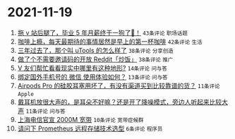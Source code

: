 # 2021-11-19

1. [拖 v 站后腿了，毕业 5 年月薪终于一狗了👻！](https://www.v2ex.com/t/816435) `43条评论` `职场话题`
1. [咖啡上瘾，每天最期待的事情居然是早上的第一杯咖啡](https://www.v2ex.com/t/816443) `42条评论` `生活`
1. [三年过去了，那个叫 uTools 的怎么样了](https://www.v2ex.com/t/816446) `38条评论` `分享创造`
1. [做了个不需要邀请码的开放 Reddit「炒饭」](https://www.v2ex.com/t/816444) `38条评论` `推广`
1. [V 友们帮忙看看现实中哪里有这种地形?](https://www.v2ex.com/t/816450) `14条评论` `问与答`
1. [绑定国外手机号的 微信 使用体验如何？](https://www.v2ex.com/t/816434) `13条评论` `问与答`
1. [Airpods Pro 的硅胶耳塞用坏了，有没有渠道买到比较靠谱的货？](https://www.v2ex.com/t/816454) `11条评论` `Apple`
1. [戴耳机放很大声的，是耳朵不好嘛？还是开了降噪模式，旁边人听起来比较大声](https://www.v2ex.com/t/816438) `11条评论` `问与答`
1. [上海电信官宣 2000M 宽带](https://www.v2ex.com/t/816457) `10条评论` `宽带症候群`
1. [请问下 Prometheus 远程存储技术选型](https://www.v2ex.com/t/816445) `6条评论` `程序员`
